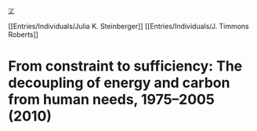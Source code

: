 [🇿](zotero://select/library/items/JN4KGDV8)

[[Entries/Individuals/Julia K. Steinberger]] [[Entries/Individuals/J. Timmons Roberts]] 
# From constraint to sufficiency: The decoupling of energy and carbon from human needs, 1975–2005 (2010)

